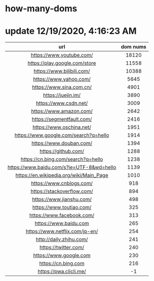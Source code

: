 # how-many-doms

# update 12/19/2020, 4:16:23 AM

url | dom nums
:-: | :-:
https://www.youtube.com/ | 18120
https://play.google.com/store | 11558
https://www.bilibili.com/ | 10388
https://www.yahoo.com/ | 5645
https://www.sina.com.cn/ | 4901
https://juejin.im/ | 3890
https://www.csdn.net/ | 3009
https://www.amazon.com/ | 2642
https://segmentfault.com/ | 2416
https://www.oschina.net/ | 1951
https://www.google.com/search?q=hello | 1914
https://www.douban.com/ | 1394
https://github.com/ | 1288
https://cn.bing.com/search?q=hello | 1238
https://www.baidu.com/s?ie=UTF-8&wd=hello | 1139
https://en.wikipedia.org/wiki/Main_Page | 1010
https://www.cnblogs.com/ | 918
https://stackoverflow.com/ | 894
https://www.jianshu.com/ | 498
https://www.toutiao.com/ | 325
https://www.facebook.com/ | 313
https://www.baidu.com | 265
https://www.netflix.com/jp-en/ | 254
http://daily.zhihu.com/ | 241
https://twitter.com/ | 240
https://www.google.com | 230
https://cn.bing.com | 216
https://pwa.clicli.me/ | -1

